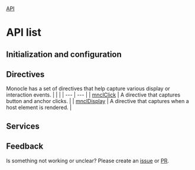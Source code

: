 [API](./README.md)

# API list

## Initialization and configuration

## Directives

Monocle has a set of directives that help capture various display or interaction events.
| | |
| --- | --- |
| [mnclClick](./click-directive.md) | A directive that captures button and anchor clicks. |
| [mnclDisplay](./display-directive.md) | A directive that captures when a host element is rendered. |

## Services

## Feedback

Is something not working or unclear? Please create an [issue](https://github.com/Progressive/monocle-ngx/issues/new/choose) or [PR](https://github.com/Progressive/monocle-ngx/blob/main/CONTRIBUTING.md).
